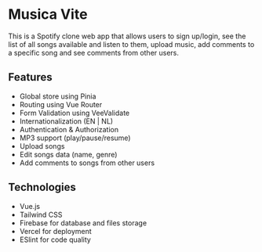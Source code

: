 # Musica Vite

This is a Spotify clone web app that allows users to sign up/login, see the list of all songs available and listen to them, upload music, add comments to a specific song and see comments from other users.

## Features

- Global store using Pinia
- Routing using Vue Router
- Form Validation using VeeValidate
- Internationalization (EN | NL)
- Authentication & Authorization
- MP3 support (play/pause/resume)
- Upload songs
- Edit songs data (name, genre)
- Add comments to songs from other users

## Technologies

- Vue.js
- Tailwind CSS
- Firebase for database and files storage
- Vercel for deployment
- ESlint for code quality
